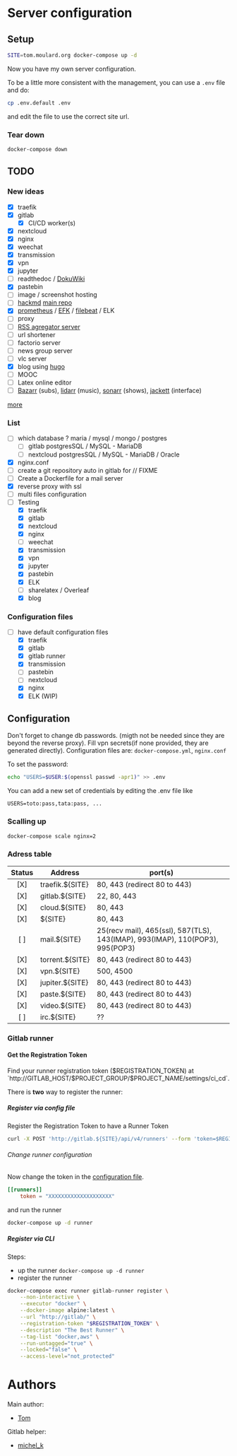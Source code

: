 # Server configuration

## Setup
```bash
SITE=tom.moulard.org docker-compose up -d
```

Now you have my own server configuration.

To be a little more consistent with the management, you can use a `.env` file and do:
```bash
cp .env.default .env
```

and edit the file to use the correct site url.

### Tear down
```bash
docker-compose down
```

## TODO
### New ideas
 - [X] traefik
 - [X] gitlab
    - [X] CI/CD worker(s)
 - [X] nextcloud
 - [X] nginx
 - [X] weechat
 - [X] transmission
 - [X] vpn
 - [X] jupyter
 - [ ] readthedoc / [DokuWiki](https://hub.docker.com/r/mprasil/dokuwiki)
 - [X] pastebin
 - [ ] image / screenshot hosting
 - [ ] [hackmd](https://github.com/hackmdio/docker-hackmd) [main repo](https://github.com/hackmdio/codimd)
 - [X] [prometheus](https://www.brianchristner.io/how-to-monitor-traefik-reverse-proxy-with-prometheus/) / [EFK](https://docs.fluentd.org/v0.12/articles/docker-logging-efk-compose) / [filebeat](https://medium.com/the-sysadmin/visualize-traefik-logs-in-kibana-c53fb2aac070) / ELK
 - [ ] proxy
 - [ ] [RSS agregator server](https://www.freshrss.org/)
 - [ ] url shortener
 - [ ] factorio server
 - [ ] news group server
 - [ ] vlc server
 - [X] blog using [hugo](http://gohugo.io)
 - [ ] MOOC
 - [ ] Latex online editor
 - [ ] [Bazarr](https://hub.docker.com/r/linuxserver/bazarr) (subs), [lidarr](https://hub.docker.com/r/linuxserver/lidarr) (music), [sonarr](https://hub.docker.com/r/linuxserver/sonarr) (shows), [jackett](https://hub.docker.com/r/linuxserver/jackett) (interface)

[more](https://github.com/Kickball/awesome-selfhosted)

### List
 - [ ] which database ? maria / mysql / mongo / postgres
    - [ ] gitlab postgresSQL / MySQL - MariaDB
    - [ ] nextcloud postgresSQL / MySQL - MariaDB / Oracle
 - [X] nginx.conf
 - [ ] create a git repository auto in gitlab for // FIXME
 - [ ] Create a Dockerfile for a mail server
 - [X] reverse proxy with ssl
 - [ ] multi files configuration
 - [ ] Testing
    - [X] traefik
    - [X] gitlab
    - [X] nextcloud
    - [X] nginx
    - [ ] weechat
    - [X] transmission
    - [X] vpn
    - [X] jupyter
    - [X] pastebin
    - [X] ELK
    - [ ] sharelatex / Overleaf
    - [X] blog

### Configuration files
 - [ ] have default configuration files
    - [X] traefik
    - [X] gitlab
    - [X] gitlab runner
    - [X] transmission
    - [ ] pastebin
    - [ ] nextcloud
    - [X] nginx
    - [X] ELK (WIP)

## Configuration
Don't forget to change db passwords. (migth not be needed since they are beyond
the reverse proxy).
Fill vpn secrets(if none provided, they are generated directly).
Configuration files are: `docker-compose.yml`, `nginx.conf`

To set the password:
```bash
echo "USERS=$USER:$(openssl passwd -apr1)" >> .env
```

You can add a new set of credentials by editing the .env file like
```env
USERS=toto:pass,tata:pass, ...
```

### Scalling up
```bash
docker-compose scale nginx=2
```

### Adress table
| Status | Address | port(s)|
|:--:|--|--|
| [X] | traefik.${SITE} | 80, 443 (redirect 80 to 443) |
| [X] | gitlab.${SITE} | 22, 80, 443 |
| [X] | cloud.${SITE} | 80, 443 |
| [X] | ${SITE} | 80, 443 |
| [ ] | mail.${SITE} | 25(recv mail), 465(ssl), 587(TLS), 143(IMAP), 993(IMAP), 110(POP3), 995(POP3) |
| [X] | torrent.${SITE} | 80, 443 (redirect 80 to 443) |
| [X] | vpn.${SITE} | 500, 4500 |
| [X] | jupiter.${SITE} | 80, 443 (redirect 80 to 443) |
| [X] | paste.${SITE} | 80, 443 (redirect 80 to 443) |
| [X] | video.${SITE} | 80, 443 (redirect 80 to 443) |
| [ ] | irc.${SITE} | ?? |

### Gitlab runner
#### Get the Registration Token
Find your runner registration token ($REGISTRATION_TOKEN) at `http://GITLAB_HOST/$PROJECT_GROUP/$PROJECT_NAME/settings/ci_cd`.

There is **two** way to register the runner:

##### Register via config file
Register the Registration Token to have a Runner Token
```bash
curl -X POST 'http://gitlab.${SITE}/api/v4/runners' --form 'token=$REGISTRATION_TOKEN' --form 'description=The Best Runner'
```

###### Change runner configuration
Now change the token in the [configuration file](gitlab/runner/config.toml).
```toml
[[runners]]
    token = "XXXXXXXXXXXXXXXXXXXX"
```
and run the runner
```bash
docker-compose up -d runner
```

##### Register via CLI
Steps:
 - up the runner `docker-compose up -d runner`
 - register the runner
```bash
docker-compose exec runner gitlab-runner register \
    --non-interactive \
    --executor "docker" \
    --docker-image alpine:latest \
    --url "http://gitlab/" \
    --registration-token "$REGISTRATION_TOKEN" \
    --description "The Best Runner" \
    --tag-list "docker,aws" \
    --run-untagged="true" \
    --locked="false" \
    --access-level="not_protected"
```

# Authors
Main author:
 - [Tom](http://tom.moulard.org)

Gitlab helper:
 - [michel_k](mailto:thomas.michelot@epita.fr)

